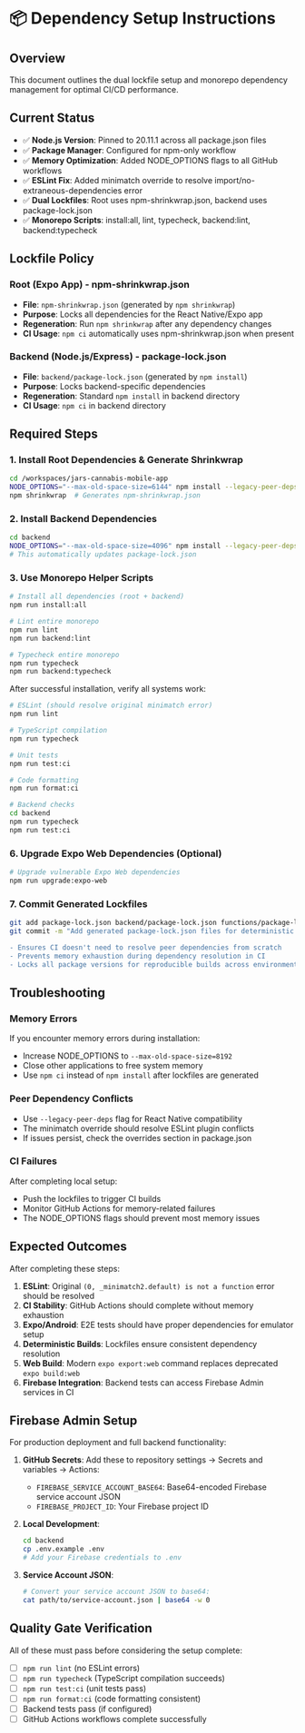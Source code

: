 # 📦 Dependency Setup Instructions

## Overview
This document outlines the dual lockfile setup and monorepo dependency management for optimal CI/CD performance.

## Current Status
- ✅ **Node.js Version**: Pinned to 20.11.1 across all package.json files
- ✅ **Package Manager**: Configured for npm-only workflow  
- ✅ **Memory Optimization**: Added NODE_OPTIONS flags to all GitHub workflows
- ✅ **ESLint Fix**: Added minimatch override to resolve import/no-extraneous-dependencies error
- ✅ **Dual Lockfiles**: Root uses npm-shrinkwrap.json, backend uses package-lock.json
- ✅ **Monorepo Scripts**: install:all, lint, typecheck, backend:lint, backend:typecheck

## Lockfile Policy

### Root (Expo App) - npm-shrinkwrap.json
- **File**: `npm-shrinkwrap.json` (generated by `npm shrinkwrap`)
- **Purpose**: Locks all dependencies for the React Native/Expo app
- **Regeneration**: Run `npm shrinkwrap` after any dependency changes
- **CI Usage**: `npm ci` automatically uses npm-shrinkwrap.json when present

### Backend (Node.js/Express) - package-lock.json  
- **File**: `backend/package-lock.json` (generated by `npm install`)
- **Purpose**: Locks backend-specific dependencies
- **Regeneration**: Standard `npm install` in backend directory
- **CI Usage**: `npm ci` in backend directory

## Required Steps

### 1. Install Root Dependencies & Generate Shrinkwrap
```bash
cd /workspaces/jars-cannabis-mobile-app
NODE_OPTIONS="--max-old-space-size=6144" npm install --legacy-peer-deps
npm shrinkwrap  # Generates npm-shrinkwrap.json
```

### 2. Install Backend Dependencies  
```bash
cd backend
NODE_OPTIONS="--max-old-space-size=4096" npm install --legacy-peer-deps
# This automatically updates package-lock.json
```

### 3. Use Monorepo Helper Scripts
```bash
# Install all dependencies (root + backend)
npm run install:all

# Lint entire monorepo
npm run lint
npm run backend:lint

# Typecheck entire monorepo  
npm run typecheck
npm run backend:typecheck
```
After successful installation, verify all systems work:

```bash
# ESLint (should resolve original minimatch error)
npm run lint

# TypeScript compilation
npm run typecheck

# Unit tests
npm run test:ci

# Code formatting
npm run format:ci

# Backend checks
cd backend
npm run typecheck
npm run test:ci
```

### 6. Upgrade Expo Web Dependencies (Optional)
```bash
# Upgrade vulnerable Expo Web dependencies
npm run upgrade:expo-web
```

### 7. Commit Generated Lockfiles
```bash
git add package-lock.json backend/package-lock.json functions/package-lock.json apps/demo-web/package-lock.json
git commit -m "Add generated package-lock.json files for deterministic builds

- Ensures CI doesn't need to resolve peer dependencies from scratch
- Prevents memory exhaustion during dependency resolution in CI
- Locks all package versions for reproducible builds across environments"
```

## Troubleshooting

### Memory Errors
If you encounter memory errors during installation:
- Increase NODE_OPTIONS to `--max-old-space-size=8192` 
- Close other applications to free system memory
- Use `npm ci` instead of `npm install` after lockfiles are generated

### Peer Dependency Conflicts  
- Use `--legacy-peer-deps` flag for React Native compatibility
- The minimatch override should resolve ESLint plugin conflicts
- If issues persist, check the overrides section in package.json

### CI Failures
After completing local setup:
- Push the lockfiles to trigger CI builds
- Monitor GitHub Actions for memory-related failures  
- The NODE_OPTIONS flags should prevent most memory issues

## Expected Outcomes

After completing these steps:
1. **ESLint**: Original `(0, _minimatch2.default) is not a function` error should be resolved
2. **CI Stability**: GitHub Actions should complete without memory exhaustion
3. **Expo/Android**: E2E tests should have proper dependencies for emulator setup
4. **Deterministic Builds**: Lockfiles ensure consistent dependency resolution
5. **Web Build**: Modern `expo export:web` command replaces deprecated `expo build:web`
6. **Firebase Integration**: Backend tests can access Firebase Admin services in CI

## Firebase Admin Setup

For production deployment and full backend functionality:

1. **GitHub Secrets**: Add these to repository settings → Secrets and variables → Actions:
   - `FIREBASE_SERVICE_ACCOUNT_BASE64`: Base64-encoded Firebase service account JSON
   - `FIREBASE_PROJECT_ID`: Your Firebase project ID

2. **Local Development**: 
   ```bash
   cd backend
   cp .env.example .env
   # Add your Firebase credentials to .env
   ```

3. **Service Account JSON**: 
   ```bash
   # Convert your service account JSON to base64:
   cat path/to/service-account.json | base64 -w 0
   ```

## Quality Gate Verification

All of these must pass before considering the setup complete:
- [ ] `npm run lint` (no ESLint errors)
- [ ] `npm run typecheck` (TypeScript compilation succeeds)  
- [ ] `npm run test:ci` (unit tests pass)
- [ ] `npm run format:ci` (code formatting consistent)
- [ ] Backend tests pass (if configured)
- [ ] GitHub Actions workflows complete successfully